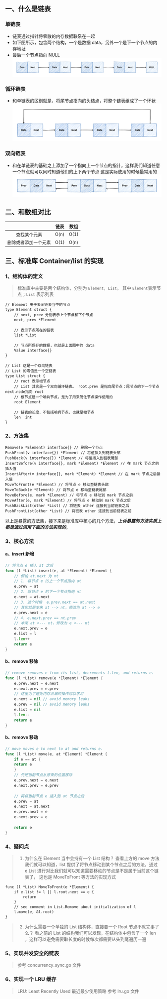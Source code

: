 ## 一、什么是链表
### 单链表
* 链表通过指针将零散的内存数据联系在一起
* 如下图所示，包含两个结构，一个是数据 data，另外一个是下一个节点的内存地址
* 最后一个节点指向 NULL
![单向链表图](单向链表.png)
### 循环链表
* 和单链表的区别就是，将尾节点指向的头结点，将整个链表组成了一个环状
![循环链表图](循环链表.png)
### 双向链表
* 和在单链表的基础之上添加了一个指向上一个节点的指针，这样我们知道任意一个节点就可以同时知道他们的上下两个节点
  这是实际使用的时候最常用的
![双向链表图](双向链表.png)

## 二、和数组对比
|               | 链表    | 数组    |
|:-------------:|-------|-------|
|    查找某个元素     | O(n)  | O(1)  |
|  删除或者添加一个元素	  | O(1)  | O(n)  |


## 三、标准库 Container/list 的实现
### 1、结构体的定义
> 标准库中主要是两个结构体，分别为 `Element`，`List`。
> 其中 `Element`表示节点；`List` 表示列表
``` golang
// Element 用于表示链表当中的节点
type Element struct {
    // next, prev 分别表示上个节点和下个节点
    next, prev *Element

    // 表示节点所在的链表
    list *List

    // 节点所保存的数据，也就是上面图中的 data
    Value interface{}
}

// List 这是一个双向链表
// List 的零值是一个空链表
type List struct {
    // root 表示根节点
    // List 其实是一个双向循环链表。 root.prev 是指向尾节点；尾节点的下一个节点next.node指向 root
    // 根节点是一个哨兵节点，是为了用来简化节点操作使用的
    root Element

    // 链表的长度，不包括哨兵节点，也就是根节点
    len  int
}
```
### 2、方法集
``` golang
Remove(e *Element) interface{} // 删除一个节点
PushFront(v interface{}) *Element // 将值插入到链表头部
PushBack(v interface{}) *Element // 将值插入到链表尾部
InsertBefore(v interface{}, mark *Element) *Element // 在 mark 节点之前插入值
InsertAfter(v interface{}, mark *Element) *Element // 在 mark 节点之后插入值
MoveToFront(e *Element) // 将节点 e 移动至链表头部
MoveToBack(e *Element) // 将节点 e 移动至链表尾部
MoveBefore(e, mark *Element) // 将节点 e 移动到 mark 节点之前
MoveAfter(e, mark *Element) // 将节点 e 移动到 mark 节点之后
PushBackList(other *List) // 将链表 other 连接到当前链表之后
PushFrontList(other *List) // 将链表 other 连接到当前链表之前
``` 
以上是暴露的方法集，接下来是标准库中核心的几个方法，***上诉暴露的方法实质上都是通过调用下面的方法实现的***。

### 3、核心方法
#### a、insert 新增
``` go
// 将节点 e 插入 at 之后
func (l *List) insert(e, at *Element) *Element {
    // 假设 at.next 为 nt
    // 1. 将节点 e 的上一个节点指向 at
    e.prev = at
    // 2. 将节点 e 的下一个节点指向 nt
    e.next = at.next
    // 3. 这个时候  e.prev.next == at.next
    // 其实就是本来 at --> nt，修改为 at --> e
    e.prev.next = e
    // 4. e.next.prev == nt.prev
    // 本来 at <--- nt，修改为 e <--- nt
    e.next.prev = e
    e.list = l
    l.len++
    return e
}
``` 
#### b、remove 移除
``` go
// remove removes e from its list, decrements l.len, and returns e.
func (l *List) remove(e *Element) *Element {
    e.prev.next = e.next
    e.next.prev = e.prev
    // 这里为了避免内存泄漏的操作可以学习
    e.next = nil // avoid memory leaks
    e.prev = nil // avoid memory leaks
    e.list = nil
    l.len--
    return e
}
```
#### b、remove 移动
``` go
// move moves e to next to at and returns e.
func (l *List) move(e, at *Element) *Element {
    if e == at {
    return e
    }
    // 先把当前节点从原来的位置移除
    e.prev.next = e.next
    e.next.prev = e.prev

    // 再将当前节点 e 插入到 at 节点之后
	e.prev = at
	e.next = at.next
	e.prev.next = e
	e.next.prev = e

	return e
}
```
### 4、疑问点
> 1. 为什么在 Element 当中会持有一个 List 结构？
> 查看上方的 move 方法我们就可以知道，list 提供了将节点移动到某个节点之后的方法，通过 e.List 进行对比我们就可以知道需要移动的节点是不是属于当前这个链表了， 这也是 MoveToFront 等方法的实现方式
```
func (l *List) MoveToFront(e *Element) {
    if e.list != l || l.root.next == e {
        return
    }
    // see comment in List.Remove about initialization of l
    l.move(e, &l.root)
}
```
> 2. 为什么需要一个单独的 List 结构体，直接要一个 Root  节点不就完事了么？
> 看之前的 List 的结构我们可以发现，在结构体中包含了一个 len ，这样可以避免需要取长度的时候每次都需要从头到尾遍历一遍

### 5、实现并发安全的链表
> 参考 concurrency_sync.go 文件

### 6、实现一个 LRU 缓存
> LRU: Least Recently Used 最近最少使用策略
> 参考 lru.go 文件